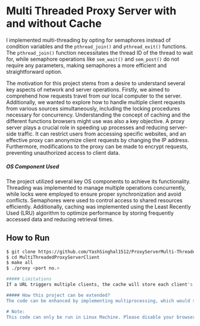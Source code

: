 <h1>Multi Threaded Proxy Server with and without Cache</h1>

I implemented multi-threading by opting for semaphores instead of condition variables and the `pthread_join()` and `pthread_exit()` functions. The `pthread_join()` function necessitates the thread ID of the thread to wait for, while semaphore operations like `sem_wait()` and `sem_post()` do not require any parameters, making semaphores a more efficient and straightforward option.

The motivation for this project stems from a desire to understand several key aspects of network and server operations. Firstly, we aimed to comprehend how requests travel from our local computer to the server. Additionally, we wanted to explore how to handle multiple client requests from various sources simultaneously, including the locking procedures necessary for concurrency. Understanding the concept of caching and the different functions browsers might use was also a key objective. A proxy server plays a crucial role in speeding up processes and reducing server-side traffic. It can restrict users from accessing specific websites, and an effective proxy can anonymize client requests by changing the IP address. Furthermore, modifications to the proxy can be made to encrypt requests, preventing unauthorized access to client data.

##### OS Component Used ​
The project utilized several key OS components to achieve its functionality. Threading was implemented to manage multiple operations concurrently, while locks were employed to ensure proper synchronization and avoid conflicts. Semaphores were used to control access to shared resources efficiently. Additionally, caching was implemented using the Least Recently Used (LRU) algorithm to optimize performance by storing frequently accessed data and reducing retrieval times.

## How to Run

```bash
$ git clone https://github.com/YashSinghal1512/ProxyServerMulti-Threaded.git
$ cd MultiThreadedProxyServerClient
$ make all
$ ./proxy <port no.>

##### Limitations ​
If a URL triggers multiple clients, the cache will store each client's response as a separate element in the linked list. Consequently, when retrieving from the cache, only a portion of the response might be sent, preventing the website from fully opening. Additionally, the cache elements have a fixed size that means large websites may not be stored in the cache.

##### How this project can be extended? ​
The code can be enhanced by implementing multiprocessing, which would speed up the process through parallelism. We can also extend the code to decide which types of websites should be allowed.

# Note:
This code can only be run in Linux Machine. Please disable your browser cache. To run the proxy without cache Change the name of the file (`proxy_server_with_cache.c to proxy_server_without_cache.c`) MakeFile.

